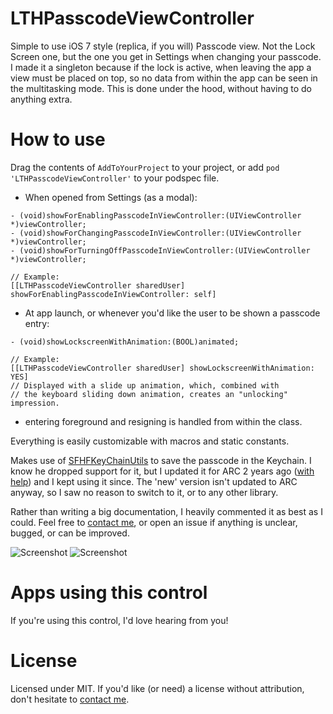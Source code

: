 # LTHPasscodeViewController
Simple to use iOS 7 style (replica, if you will) Passcode view. Not the Lock Screen one, but the one you get in Settings when changing your passcode.
I made it a singleton because if the lock is active, when leaving the app a view must be placed on top, so no data from within the app can be seen in the multitasking mode. This is done under the hood, without having to do anything extra.

# How to use
Drag the contents of `AddToYourProject` to your project, or add `pod 'LTHPasscodeViewController'` to your podspec file.

* When opened from Settings (as a modal):

```objc
- (void)showForEnablingPasscodeInViewController:(UIViewController *)viewController;
- (void)showForChangingPasscodeInViewController:(UIViewController *)viewController;
- (void)showForTurningOffPasscodeInViewController:(UIViewController *)viewController;

// Example:
[[LTHPasscodeViewController sharedUser] showForEnablingPasscodeInViewController: self]
```

* At app launch, or whenever you'd like the user to be shown a passcode entry:

```objc
- (void)showLockscreenWithAnimation:(BOOL)animated;

// Example:
[[LTHPasscodeViewController sharedUser] showLockscreenWithAnimation: YES]
// Displayed with a slide up animation, which, combined with 
// the keyboard sliding down animation, creates an "unlocking" impression.
```

* entering foreground and resigning is handled from within the class. 

Everything is easily customizable with macros and static constants.

Makes use of [SFHFKeyChainUtils](https://github.com/ldandersen/scifihifi-iphone) to save the passcode in the Keychain. I know he dropped support for it, but I updated it for ARC 2 years ago ([with help](http://stackoverflow.com/questions/7663443/sfhfkeychainutils-ios-keychain-arc-compatible)) and I kept using it since. The 'new' version isn't updated to ARC anyway, so I saw no reason to switch to it, or to any other library.

Rather than writing a big documentation, I heavily commented it as best as I could. Feel free to [contact me](mailto:roland@rolandleth.com), or open an issue if anything is unclear, bugged, or can be improved. 

![Screenshot](http://rolandleth.com/assets/ios7-style-passcode/screenshot.png)   ![Screenshot](http://rolandleth.com/assets/ios7-style-passcode/change-passcode-screenshot.png)

# Apps using this control
If you're using this control, I'd love hearing from you!

# License
Licensed under MIT. If you'd like (or need) a license without attribution, don't hesitate to [contact me](mailto:roland@rolandleth.com).

